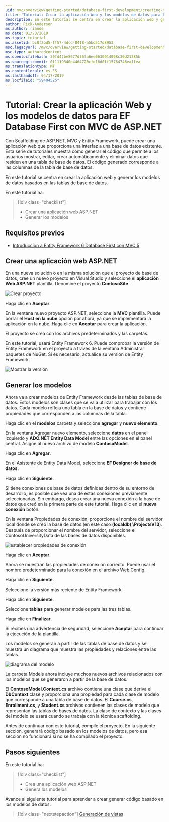 ```yaml
---
uid: mvc/overview/getting-started/database-first-development/creating-the-web-application
title: 'Tutorial: Crear la aplicación Web y los modelos de datos para EF Database First con MVC de ASP.NET'
description: En este tutorial se centra en crear la aplicación web y generar los modelos de datos basados en las tablas de base de datos.
author: Rick-Anderson
ms.author: riande
ms.date: 01/28/2019
ms.topic: tutorial
ms.assetid: bc8f2bd5-ff57-4dcd-8418-a5bd517d8953
msc.legacyurl: /mvc/overview/getting-started/database-first-development/creating-the-web-application
msc.type: authoredcontent
ms.openlocfilehash: 30fd42be5677df6fa6ee0630914098c30d21385b
ms.sourcegitcommit: 0f1119340e4464720cfd16d0ff15764746ea1fea
ms.translationtype: MT
ms.contentlocale: es-ES
ms.lasthandoff: 04/17/2019
ms.locfileid: "59404525"
---
```

# <a name="tutorial-create-the-web-application-and-data-models-for-ef-database-first-with-aspnet-mvc"></a>Tutorial: Crear la aplicación Web y los modelos de datos para EF Database First con MVC de ASP.NET

 Con Scaffolding de ASP.NET, MVC y Entity Framework, puede crear una aplicación web que proporciona una interfaz a una base de datos existente. Esta serie de tutoriales muestra cómo generar el código que permite a los usuarios mostrar, editar, crear automáticamente y eliminar datos que residen en una tabla de base de datos. El código generado corresponde a las columnas de la tabla de base de datos.

En este tutorial se centra en crear la aplicación web y generar los modelos de datos basados en las tablas de base de datos.

En este tutorial ha:

> [!div class="checklist"]
> * Crear una aplicación web ASP.NET
> * Generar los modelos

## <a name="prerequisites"></a>Requisitos previos

* [Introducción a Entity Framework 6 Database First con MVC 5](setting-up-database.md)

## <a name="create-an-aspnet-web-app"></a>Crear una aplicación web ASP.NET

En una nueva solución o en la misma solución que el proyecto de base de datos, cree un nuevo proyecto en Visual Studio y seleccione el **aplicación Web ASP.NET** plantilla. Denomine el proyecto **ContosoSite**.

![Crear proyecto](creating-the-web-application/_static/image1.png)

Haga clic en **Aceptar**.

En la ventana nuevo proyecto ASP.NET, seleccione la **MVC** plantilla. Puede borrar el **Host en la nube** opción por ahora, ya que se implementará la aplicación en la nube. Haga clic en **Aceptar** para crear la aplicación.

El proyecto se crea con los archivos predeterminados y las carpetas.

En este tutorial, usará Entity Framework 6. Puede comprobar la versión de Entity Framework en el proyecto a través de la ventana Administrar paquetes de NuGet. Si es necesario, actualice su versión de Entity Framework.

![Mostrar la versión](creating-the-web-application/_static/image3.png)

## <a name="generate-the-models"></a>Generar los modelos

Ahora va a crear modelos de Entity Framework desde las tablas de base de datos. Estos modelos son clases que se va a utilizar para trabajar con los datos. Cada modelo refleja una tabla en la base de datos y contiene propiedades que corresponden a las columnas de la tabla.

Haga clic en el **modelos** carpeta y seleccione **agregar** y **nuevo elemento**.

En la ventana Agregar nuevo elemento, seleccione **datos** en el panel izquierdo y **ADO.NET Entity Data Model** entre las opciones en el panel central. Asigne al nuevo archivo de modelo **ContosoModel**.

Haga clic en **Agregar**.

En el Asistente de Entity Data Model, seleccione **EF Designer de base de datos**.

Haga clic en **Siguiente**.

Si tiene conexiones de base de datos definidas dentro de su entorno de desarrollo, es posible que vea una de estas conexiones previamente seleccionadas. Sin embargo, desea crear una nueva conexión a la base de datos que creó en la primera parte de este tutorial. Haga clic en el **nueva conexión** botón.

En la ventana Propiedades de conexión, proporcione el nombre del servidor local donde se creó la base de datos (en este caso **(localdb) \ProjectsV13**). Después de proporcionar el nombre del servidor, seleccione el ContosoUniversityData de las bases de datos disponibles.

![establecer propiedades de conexión](creating-the-web-application/_static/image8.png)

Haga clic en **Aceptar**.

Ahora se muestran las propiedades de conexión correcto. Puede usar el nombre predeterminado para la conexión en el archivo Web.Config.

Haga clic en **Siguiente**.

Seleccione la versión más reciente de Entity Framework.

Haga clic en **Siguiente**.

Seleccione **tablas** para generar modelos para las tres tablas.

Haga clic en **Finalizar**.

Si recibes una advertencia de seguridad, seleccione **Aceptar** para continuar la ejecución de la plantilla.

Los modelos se generan a partir de las tablas de base de datos y se muestra un diagrama que muestra las propiedades y relaciones entre las tablas.

![diagrama del modelo](creating-the-web-application/_static/image11.png)

La carpeta Models ahora incluye muchos nuevos archivos relacionados con los modelos que se generaron a partir de la base de datos.

El **ContosoModel.Context.cs** archivo contiene una clase que deriva el **DbContext** clase y proporciona una propiedad para cada clase de modelo que corresponde a una tabla de base de datos. El **Course.cs**, **Enrollment.cs**, y **Student.cs** archivos contienen las clases de modelo que representan las tablas de bases de datos. La clase de contexto y las clases del modelo se usará cuando se trabaja con la técnica scaffolding.

Antes de continuar con este tutorial, compile el proyecto. En la siguiente sección, generará código basado en los modelos de datos, pero esa sección no funcionará si no se ha compilado el proyecto.

## <a name="next-steps"></a>Pasos siguientes

En este tutorial ha:

> [!div class="checklist"]
> * Crea una aplicación web ASP.NET
> * Genera los modelos

Avance al siguiente tutorial para aprender a crear generar código basado en los modelos de datos.
> [!div class="nextstepaction"]
> [Generación de vistas](generating-views.md)
